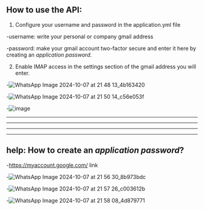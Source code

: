 How to use the API:
--
 1. Configure your username and password in the application.yml file

   -username: write your personal or company gmail address

  -password: make your gmail account two-factor secure and enter it here by creating an _application password_.
  
 2. Enable IMAP access in the settings section of the gmail address you will enter.
 
  -![WhatsApp Image 2024-10-07 at 21 48 13_4b163420](https://github.com/user-attachments/assets/78d40ee6-b1d3-467d-a57d-c24b8a957313)
  
  -![WhatsApp Image 2024-10-07 at 21 50 14_c56e053f](https://github.com/user-attachments/assets/22e5a8fe-aa30-49ce-85ff-f13fa12bd605)
  
  -![image](https://github.com/user-attachments/assets/6193ec16-1185-43ad-9d75-cff11e05956f)


  ---
  ----
  ---
  ---

help: How to create an _application password_?
---
  -https://myaccount.google.com/ link 
  
  -![WhatsApp Image 2024-10-07 at 21 56 30_8b973bdc](https://github.com/user-attachments/assets/d196525e-e57d-4deb-8c68-950bca955efb)
  
  -![WhatsApp Image 2024-10-07 at 21 57 26_c003612b](https://github.com/user-attachments/assets/39a60749-3cfd-4cab-8025-bd4ec2f5e98c)
  
  -![WhatsApp Image 2024-10-07 at 21 58 08_4d879771](https://github.com/user-attachments/assets/c5f72930-bee8-4552-a539-a80bb07078f0)
  



